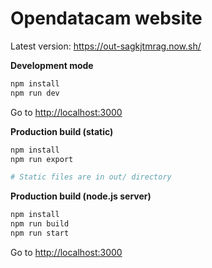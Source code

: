 # Opendatacam website

Latest version: https://out-sagkjtmrag.now.sh/

**Development mode**

```bash
npm install
npm run dev
```

Go to [http://localhost:3000](http://localhost:3000)

**Production build (static)**

```bash
npm install
npm run export

# Static files are in out/ directory
```


**Production build (node.js server)**

```bash
npm install
npm run build
npm run start
```

Go to [http://localhost:3000](http://localhost:3000)

